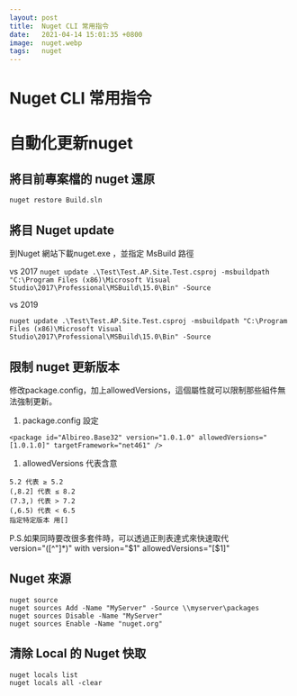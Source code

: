 ```yaml
---
layout: post
title:  Nuget CLI 常用指令
date:   2021-04-14 15:01:35 +0800
image:  nuget.webp
tags:   nuget
---
```

# Nuget CLI 常用指令
# 自動化更新nuget
## 將目前專案檔的 nuget 還原

`nuget restore Build.sln`

## 將目 Nuget update 
到Nuget 網站下載nuget.exe ，並指定 MsBuild 路徑

vs 2017 
`nuget update .\Test\Test.AP.Site.Test.csproj -msbuildpath "C:\Program Files (x86)\Microsoft Visual Studio\2017\Professional\MSBuild\15.0\Bin" -Source `

vs 2019

`nuget update .\Test\Test.AP.Site.Test.csproj -msbuildpath "C:\Program Files (x86)\Microsoft Visual Studio\2017\Professional\MSBuild\15.0\Bin" -Source `

## 限制 nuget 更新版本
修改package.config，加上allowedVersions，這個屬性就可以限制那些組件無法強制更新。

1. package.config 設定

```
<package id="Albireo.Base32" version="1.0.1.0" allowedVersions="[1.0.1.0]" targetFramework="net461" />
```

1. allowedVersions 代表含意

```
5.2 代表 ≥ 5.2
(,8.2] 代表 ≤ 8.2
(7.3,) 代表 > 7.2
(,6.5) 代表 < 6.5
指定特定版本 用[]  
```

P.S.如果同時要改很多套件時，可以透過正則表達式來快速取代  
version=\"([^"]*)\"
with
version="$1" allowedVersions="[$1]"
## Nuget 來源
```
nuget source 
nuget sources Add -Name "MyServer" -Source \\myserver\packages
nuget sources Disable -Name "MyServer"
nuget sources Enable -Name "nuget.org"
```

## 清除 Local 的 Nuget 快取
```
nuget locals list
nuget locals all -clear
```